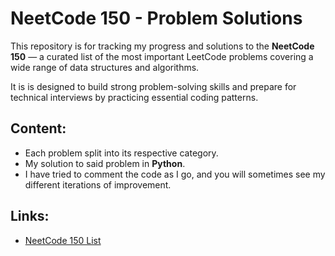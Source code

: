 # NeetCode 150 - Problem Solutions

This repository is for tracking my progress and solutions to the **NeetCode 150** — a curated list of the most important LeetCode problems covering a wide range of data structures and algorithms.

It is is designed to build strong problem-solving skills and prepare for technical interviews by practicing essential coding patterns.

## Content:
- Each problem split into its respective category.
- My solution to said problem in **Python**.
- I have tried to comment the code as I go, and you will sometimes see my different iterations of improvement.

## Links:
- [NeetCode 150 List](https://neetcode.io/roadmap)

